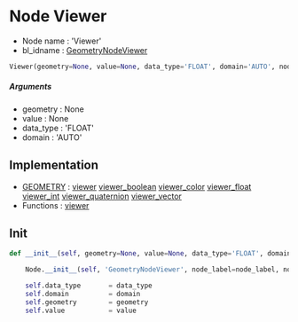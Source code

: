 # Node Viewer

- Node name : 'Viewer'
- bl_idname : [GeometryNodeViewer](https://docs.blender.org/api/current/bpy.types.GeometryNodeViewer.html)


``` python
Viewer(geometry=None, value=None, data_type='FLOAT', domain='AUTO', node_label=None, node_color=None)
```
##### Arguments

- geometry : None
- value : None
- data_type : 'FLOAT'
- domain : 'AUTO'

## Implementation

- [GEOMETRY](/docs/GeoNodes/socket_GEOMETRY.md) : [viewer](/docs/GeoNodes/socket_GEOMETRY.md#viewer) [viewer_boolean](/docs/GeoNodes/socket_GEOMETRY.md#viewer_boolean) [viewer_color](/docs/GeoNodes/socket_GEOMETRY.md#viewer_color) [viewer_float](/docs/GeoNodes/socket_GEOMETRY.md#viewer_float) [viewer_int](/docs/GeoNodes/socket_GEOMETRY.md#viewer_int) [viewer_quaternion](/docs/GeoNodes/socket_GEOMETRY.md#viewer_quaternion) [viewer_vector](/docs/GeoNodes/socket_GEOMETRY.md#viewer_vector)
- Functions : [viewer](/docs/GeoNodes/GeoNodesTree.md#viewer)

## Init

``` python
def __init__(self, geometry=None, value=None, data_type='FLOAT', domain='AUTO', node_label=None, node_color=None):

    Node.__init__(self, 'GeometryNodeViewer', node_label=node_label, node_color=node_color)

    self.data_type       = data_type
    self.domain          = domain
    self.geometry        = geometry
    self.value           = value
```

